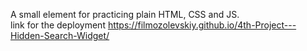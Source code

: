 A small element for practicing plain HTML, CSS and JS.
<br>
link for the deployment https://filmozolevskiy.github.io/4th-Project---Hidden-Search-Widget/
